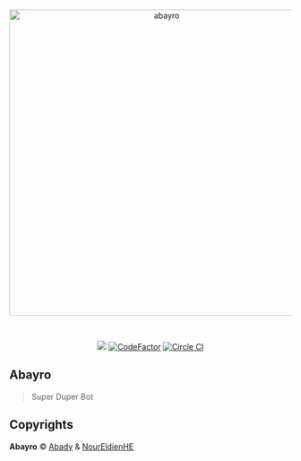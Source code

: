 <div align="center">
<p>
     <br />
<a href="https://abayro.xyz"><img src="https://i.imgur.com/910zKA7.png" width="546" alt="abayro">
</p>
    <br />
<p>
<a href="https://www.codacy.com?utm_source=github.com&amp;utm_medium=referral&amp;utm_content=abayro/abayro&amp;utm_campaign=Badge_Grade"><img src="https://api.codacy.com/project/badge/Grade/d2b9adf32ac14713801100bea16b53a4"/></a>
<a href="https://www.codefactor.io/repository/github/abady321x123/abayro"><img src="https://www.codefactor.io/repository/github/abady321x123/abayro/badge" alt="CodeFactor" /></a>
<a href="https://circleci.com/gh/abayro"> <img src="https://circleci.com/gh/Abady321x123/abayro.svg?style=svg&circle-token=11277ce31161184c64ef07332039c07f60f9c521" alt="Circle CI" /></a>  </p>
</div>

## Abayro
> Super Duper Bot

## Copyrights
**Abayro** © [Abady](https://github.com/Abady321x123) & [NourEldienHE](https://github.com/NourEldienHE)
